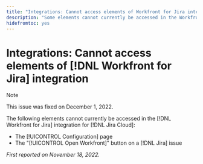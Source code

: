 ```yaml
---
title: "Integrations: Cannot access elements of Workfront for Jira integration"
description: "Some elements cannot currently be accessed in the Workfront for Jira integration for Jira Cloud."
hidefromtoc: yes
---
```


# Integrations: Cannot access elements of [!DNL Workfront for Jira] integration

>[!NOTE]
>
>This issue was fixed on December 1, 2022.

The following elements cannot currently be accessed in the [!DNL Workfront for Jira] integration for [!DNL Jira Cloud]:

* The [!UICONTROL Configuration] page
* The "[!UICONTROL Open Workfront]" button on a [!DNL Jira] issue

_First reported on November 18, 2022._

